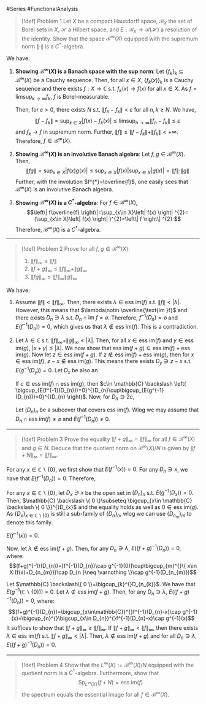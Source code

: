 #Series #FunctionalAnalysis 
> [!def] Problem 1
> Let $X$ be a compact Hausdorff space, $\mathcal{B}_{X}$ the set of Borel sets in $X$, $\mathcal{H}$ a Hilbert space, and $E:\mathcal{B}_{X}\to \mathcal{B}(\mathcal{H})$ a resolution of the identity.
> Show that the space $\mathcal{B}^\infty(X)$ equipped with the supremum norm $\|\cdot\|$ is a $C^{*}$-algebra.

We have:
1. **Showing $\mathcal{B}^\infty(X)$ is a Banach space with the sup norm**:
	Let $\{ f_{k} \}_{k}\subseteq \mathcal{B}^\infty(X)$ be a Cauchy sequence. Then, for all $x\in X$, $\{ f_{k}(x) \}_{k}$ is a Cauchy sequence and there exists $f:X\to \mathbb{C}$ s.t. $f_{k}(x)\to f(x)$ for all $x\in X$. As $f=\limsup_{ k \to \infty }f_{k}$, $f$ is Borel-measurable. 
	
	Then, for $\varepsilon>0$, there exists $N$ s.t. $\left\| f_{n}-f_{k} \right\|<\varepsilon$ for all $n,k\geq N$. We have, $$\left\| f-f_{k} \right\| =\sup_{x\in X}\left|f(x)-f_{k}(x)  \right|\leq \limsup_{ n \to \infty } \left\| f_{n}-f_{k} \right\| \leq \varepsilon $$and $f_{k}\to f$ in supremum norm. Further, $\|f\|\leq\|f-f_{k}\|+\|f_{k}\|<+\infty$. Therefore, $f\in \mathcal{B}^\infty(X)$.
2. **Showing $\mathcal{B}^\infty(X)$ is an involutive Banach algebra**:
	Let $f,g\in \mathcal{B}^\infty(X)$. Then, $$\left\| fg \right\| =\sup_{x\in X}\left| f(x)g(x) \right| \leq \sup_{x\in X}\left| f(x) \right| \sup_{x\in X}\left| g(x) \right|=\|f\|\cdot \|g\| $$Further, with the involution $f^{*}=\overline{f}$, one easily sees that $\mathcal{B}^\infty(X)$ is an involutive Banach algebra.
3. **Showing $\mathcal{B}^\infty(X)$ is a $C^{*}$-algebra**:
	For $f\in\mathcal{B}^\infty(X)$,$$\left\| f\overline{f} \right\|=\sup_{x\in X}\left| f(x) \right| ^{2}=(\sup_{x\in X}\left| f(x) \right| )^{2}=\left\| f \right\| ^{2} $$
 	Therefore, $\mathcal{B}^\infty(X)$ is a $C^{*}$-algebra.
---
> [!def] Problem 2
> Prove for all $f,g\in \mathcal{B}^\infty(X)$:
> 1. $\|f\|_{\infty}\leq\|f\|$
> 2. $\|f+g\|_{\infty}\leq\|f\|_{\infty}+\|g\|_{\infty}$
> 3. $\|fg\|_{\infty}\leq\|f\|_{\infty}\|g\|_{\infty}$

We have:
1. Assume $\|f\|<\|f\|_{\infty}$. Then, there exists $\lambda\in \text{ess im}(f)$ s.t. $\|f\|<\left| \lambda \right|$. However, this means that $\lambda\notin \overline{\text{im }f}$ and there exists $D_{n}\ni \lambda$ s.t. $D_{n}\cap \text{im }f=\varnothing$. Therefore, $f^{-1}(D_{n})=\varnothing$ and $E(f^{-1}(D_{n}))=0$, which gives us that $\lambda\notin \text{ess im}(f)$. This is a contradiction.
2. Let $\lambda\in \mathbb{C}$ s.t. $\|f\|_{\infty}+\|g\|_{\infty}\leq \left| \lambda \right|$. Then, for all $x\in \text{ess im}(f)$ and $y\in \text{ess im}(g)$, $\left| x +y \right|\leq \left| \lambda \right|$. We now show that $\text{ess im}(f+g)\subseteq \text{ess im}(f)+\text{ess im}(g)$. Now let $z\in \text{ess im}(f+g)$. If $z\notin \text{ess im}(f)+\text{ess im}(g)$, then for $x \in \text{ess im}(f)$, $z-x\notin \text{ess im}(g)$. This means there exists $D_{y}\ni z-x$ s.t. $E(g^{-1}(D_{y}))=0$. Let $D_{x}$ be also an 
   
	If $c\in \text{ess im}(f)\cap \text{ess im}(g)$, then $c\in \mathbb{C} \backslash \left( \bigcup_{E(f^{-1}(D_{n}))=0}^{}D_{n}\cup\bigcup_{E(g^{-1}(D_{n}))=0}^{}D_{n} \right)$. Now, for $D_{n}\ni 2c$, 

	Let $(D_{n})_{n}$ be a subcover that covers $\text{ess im}(f)$. Wlog we may assume that $D_{n}\cap \text{ess im}(f)\neq \varnothing$ and $E(f^{-1}(D_{n}))\neq 0$. 
---
> [!def] Problem 3
> Prove the equality $\|f+g\|_{\infty}=\|f\|_{\infty}$ for all $f\in \mathcal{B}^\infty(X)$ and $g\in N$. Deduce that the quotient norm on $\mathcal{B}^\infty(X) / N$ is given by $\|f+N\|_{\infty}=\|f\|_{\infty}$.

For any $x\in \mathbb{C} \backslash \{ 0 \}$, we first show that $E(f^{-1}(x))=0$. For any $D_{n}\ni x$, we have that $E(f^{-1}(D_{n}))=0$. Therefore,  


For any $x\in\mathbb{C} \backslash\{ 0 \}$, let $D_{x}\ni x$ be the open set in $(D_{n})_{n}$ s.t. $E(g^{-1}(D_{x}))=0$. Then, $\mathbb{C} \backslash \{ 0 \}\subseteq \bigcup_{x\in \mathbb{C} \backslash \{ 0 \}}^{}D_{x}$ and the equality holds as well as $0\in \text{ess im}(g)$. As $\{ D_{x} \}_{x\in \mathbb{C} \backslash \{ 0 \}}$ is still a sub-family of $\{ D_{n} \}_{n}$, wlog we can use $\{ D_{n_{m}} \}_{m}$ to denote this family. 

$E(f^{-1}(x))=0$. 

Now, let $\lambda\notin \text{ess im}(f+g)$. Then, for any $D_{n}\ni\lambda$, $E((f+g)^{-1}(D_{n}))=0$, where:
$$(f+g)^{-1}(D_{n})=[f^{-1}(D_{n})\cap g^{-1}(0)]\cup\bigcup_{m}^{}\{ x\in X:(f(x)+D_{n_{m}})\cap D_{n }\neq \varnothing \}\cap g^{-1}(D_{n_{m}})$$

Let $\mathbb{C} \backslash\{ 0 \}=\bigcup_{k}^{}D_{n_{k}}$. 
We have that $E(g^{-1}(\mathbb{C} \backslash\{ 0 \}))=0$. Let $\lambda\notin \text{ess im}(f+g)$. Then, for any $D_{n}\ni\lambda$, $E((f+g)^{-1}(D_{n}))=0$, where: $$(f+g)^{-1}(D_{n})=\bigcup_{x\in\mathbb{C}}^{}f^{-1}(D_{n}-x)\cap g^{-1}(x)=\bigcup_{n}^{}\bigcup_{x\in D_{n}}^{}f^{-1}(D_{n}-x)\cap g^{-1}(x)$$
It suffices to show that $\left\| f +g\right\|_{\infty}\geq \left\| f \right\|_{\infty}$. If $\left\| f+g \right\|_{\infty}<\left\| f \right\|_{\infty}$, then there exists $\lambda\in \text{ess im}(f)$ s.t. $\left\| f+g \right\|_{\infty}<\left| \lambda \right|$. Then, $\lambda\notin \text{ess im}(f+g)$ and for all $D_{n}\ni\lambda$, $E((f+g)^{-1}(D_{n}))=0$. 

---
> [!def] Problem 4
> Show that the $L^\infty(X):=\mathcal{B}^\infty(X) / N$ equipped with the quotient norm is a $C^{*}$-algebra. Furthermore, show that $$\text{Sp}_{L^\infty(X)}(f+N)=\text{ess im}(f)$$the spectrum equals the essential image for all $f\in \mathcal{B}^\infty(X)$.

